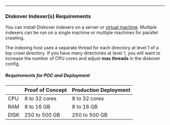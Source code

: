 <p id="requirements_indexers"></p>

___
### Diskover Indexer(s) Requirements

You can install Diskover indexers on a server or [virtual machine](https://docs.diskoverdata.com/diskover_installation_guide_ova/). Multiple indexers can be run on a single machine or multiple machines for parallel crawling.

The indexing host uses a separate thread for each directory at level 1 of a top crawl directory. If you have many directories at level 1, you will want to increase the number of CPU cores and adjust **max threads** in the diskover config.

##### Requirements for POC and Deployment

| | Proof of Concept | Production Deployment |
| --- | --- | --- |
| CPU | 8 to 32 cores | 8 to 32 cores |
| RAM | 8 to 16 GB | 8 to 16 GB |
| DISK | 250 to 500 GB | 250 to 500 GB |
